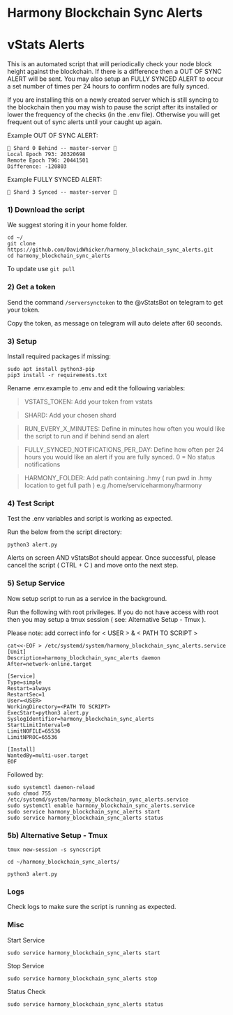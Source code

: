 # Harmony Blockchain Sync Alerts

# vStats Alerts
This is an automated script that will periodically check your node block height against the blockchain. If there is a difference then a OUT OF SYNC ALERT will be sent. You may also setup an FULLY SYNCED ALERT to occur a set number of times per 24 hours to confirm nodes are fully synced.

If you are installing this on a newly created server which is still syncing to the blockchain then you may wish to pause the script after its installed or lower the frequency of the checks (in the .env file). Otherwise you will get frequent out of sync alerts until your caught up again. 

Example OUT OF SYNC ALERT:
```
🚨 Shard 0 Behind -- master-server 🚨
Local Epoch 793: 20320698
Remote Epoch 796: 20441501
Difference: -120803
```

Example FULLY SYNCED ALERT:
```
🔶 Shard 3 Synced -- master-server 🔶
```

### 1) Download the script
We suggest storing it in your home folder.

```
cd ~/
git clone https://github.com/DavidWhicker/harmony_blockchain_sync_alerts.git
cd harmony_blockchain_sync_alerts
```
To update use `git pull`

### 2) Get a token
Send the command `/serversynctoken` to the @vStatsBot on telegram to get your token.

Copy the token, as message on telegram will auto delete after 60 seconds.

### 3) Setup 
Install required packages if missing:

<!-- `sudo apt update && sudo apt upgrade -y` -->
```
sudo apt install python3-pip
pip3 install -r requirements.txt
```
Rename .env.example to .env and edit the following variables:

> VSTATS_TOKEN: Add your token from vstats 

> SHARD: Add your chosen shard

> RUN_EVERY_X_MINUTES: Define in minutes how often you would like the script to run and if behind send an alert

> FULLY_SYNCED_NOTIFICATIONS_PER_DAY: Define how often per 24 hours you would like an alert if you are fully synced. 0 = No status notifications

> HARMONY_FOLDER: Add path containing .hmy ( run pwd in .hmy location to get full path ) e.g /home/serviceharmony/harmony

### 4) Test Script 
Test the .env variables and script is working as expected. 

Run the below from the script directory:

```
python3 alert.py
```

Alerts on screen AND vStatsBot should appear. Once successful, please cancel the script ( CTRL + C ) and move onto the next step.

### 5) Setup Service
Now setup script to run as a service in the background. 

Run the following with root privileges. If you do not have access with root then you may setup a tmux session ( see: Alternative Setup - Tmux ).

Please note: add correct info for < USER > & < PATH TO SCRIPT >

```
cat<<-EOF > /etc/systemd/system/harmony_blockchain_sync_alerts.service
[Unit]
Description=harmony_blockchain_sync_alerts daemon
After=network-online.target

[Service]
Type=simple
Restart=always
RestartSec=1
User=<USER>
WorkingDirectory=<PATH TO SCRIPT>
ExecStart=python3 alert.py
SyslogIdentifier=harmony_blockchain_sync_alerts
StartLimitInterval=0
LimitNOFILE=65536
LimitNPROC=65536

[Install]
WantedBy=multi-user.target
EOF
```
Followed by:

```
sudo systemctl daemon-reload
sudo chmod 755 /etc/systemd/system/harmony_blockchain_sync_alerts.service
sudo systemctl enable harmony_blockchain_sync_alerts.service
sudo service harmony_blockchain_sync_alerts start
sudo service harmony_blockchain_sync_alerts status
```

### 5b) Alternative Setup - Tmux

`tmux new-session -s syncscript`

`cd ~/harmony_blockchain_sync_alerts/`

`python3 alert.py`


### Logs
Check logs to make sure the script is running as expected. 

### Misc
Start Service
```
sudo service harmony_blockchain_sync_alerts start
```

Stop Service
```
sudo service harmony_blockchain_sync_alerts stop
```

Status Check
```
sudo service harmony_blockchain_sync_alerts status
```